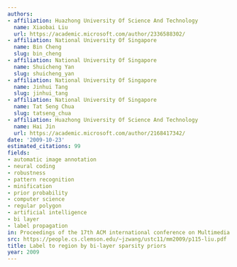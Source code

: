 ```yaml
---
authors:
- affiliation: Huazhong University Of Science And Technology
  name: Xiaobai Liu
  url: https://academic.microsoft.com/author/2336588302/
- affiliation: National University Of Singapore
  name: Bin Cheng
  slug: bin_cheng
- affiliation: National University Of Singapore
  name: Shuicheng Yan
  slug: shuicheng_yan
- affiliation: National University Of Singapore
  name: Jinhui Tang
  slug: jinhui_tang
- affiliation: National University Of Singapore
  name: Tat Seng Chua
  slug: tatseng_chua
- affiliation: Huazhong University Of Science And Technology
  name: Hai Jin
  url: https://academic.microsoft.com/author/2168417342/
date: '2009-10-23'
estimated_citations: 99
fields:
- automatic image annotation
- neural coding
- robustness
- pattern recognition
- minification
- prior probability
- computer science
- regular polygon
- artificial intelligence
- bi layer
- label propagation
in: Proceedings of the 17th ACM international conference on Multimedia
src: https://people.cs.clemson.edu/~jzwang/ustc11/mm2009/p115-liu.pdf
title: Label to region by bi-layer sparsity priors
year: 2009
---
```

